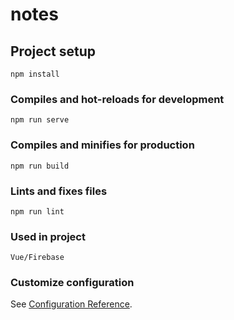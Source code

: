 # notes

## Project setup
```
npm install
```

### Compiles and hot-reloads for development
```
npm run serve
```

### Compiles and minifies for production
```
npm run build
```

### Lints and fixes files
```
npm run lint
```
### Used in project
```
Vue/Firebase
```

### Customize configuration
See [Configuration Reference](https://cli.vuejs.org/config/).
